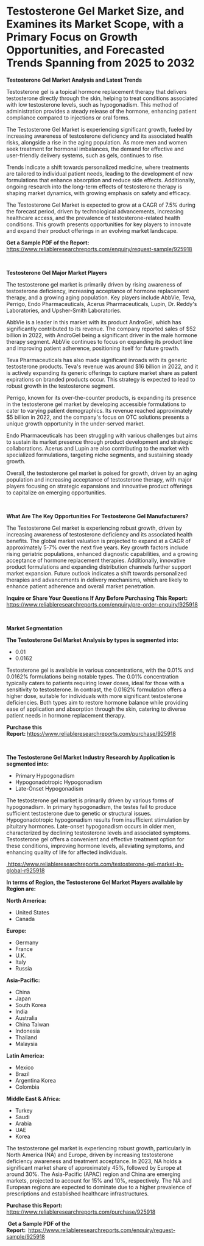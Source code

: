 <p><h1>Testosterone Gel Market Size, and Examines its Market Scope, with a Primary Focus on Growth Opportunities, and Forecasted Trends Spanning from 2025 to 2032</h1></p><p><strong>Testosterone Gel Market Analysis and Latest Trends</strong></p>
<p><p>Testosterone gel is a topical hormone replacement therapy that delivers testosterone directly through the skin, helping to treat conditions associated with low testosterone levels, such as hypogonadism. This method of administration provides a steady release of the hormone, enhancing patient compliance compared to injections or oral forms.</p><p>The Testosterone Gel Market is experiencing significant growth, fueled by increasing awareness of testosterone deficiency and its associated health risks, alongside a rise in the aging population. As more men and women seek treatment for hormonal imbalances, the demand for effective and user-friendly delivery systems, such as gels, continues to rise. </p><p>Trends indicate a shift towards personalized medicine, where treatments are tailored to individual patient needs, leading to the development of new formulations that enhance absorption and reduce side effects. Additionally, ongoing research into the long-term effects of testosterone therapy is shaping market dynamics, with growing emphasis on safety and efficacy.</p><p>The Testosterone Gel Market is expected to grow at a CAGR of 7.5% during the forecast period, driven by technological advancements, increasing healthcare access, and the prevalence of testosterone-related health conditions. This growth presents opportunities for key players to innovate and expand their product offerings in an evolving market landscape.</p></p>
<p><strong>Get a Sample PDF of the Report:&nbsp;</strong> <a href="https://www.reliableresearchreports.com/enquiry/request-sample/925918?utm_campaign=2655&utm_medium=2&utm_source=Github&utm_content=ia&utm_term=19042025&utm_id=testosterone-gel">https://www.reliableresearchreports.com/enquiry/request-sample/925918</a></p>
<p>&nbsp;</p>
<p><strong>Testosterone Gel Major Market Players</strong></p>
<p><p>The testosterone gel market is primarily driven by rising awareness of testosterone deficiency, increasing acceptance of hormone replacement therapy, and a growing aging population. Key players include AbbVie, Teva, Perrigo, Endo Pharmaceuticals, Acerus Pharmaceuticals, Lupin, Dr. Reddy's Laboratories, and Upsher-Smith Laboratories.</p><p>AbbVie is a leader in this market with its product AndroGel, which has significantly contributed to its revenue. The company reported sales of $52 billion in 2022, with AndroGel being a significant driver in the male hormone therapy segment. AbbVie continues to focus on expanding its product line and improving patient adherence, positioning itself for future growth.</p><p>Teva Pharmaceuticals has also made significant inroads with its generic testosterone products. Teva's revenue was around $16 billion in 2022, and it is actively expanding its generic offerings to capture market share as patent expirations on branded products occur. This strategy is expected to lead to robust growth in the testosterone segment.</p><p>Perrigo, known for its over-the-counter products, is expanding its presence in the testosterone gel market by developing accessible formulations to cater to varying patient demographics. Its revenue reached approximately $5 billion in 2022, and the company's focus on OTC solutions presents a unique growth opportunity in the under-served market.</p><p>Endo Pharmaceuticals has been struggling with various challenges but aims to sustain its market presence through product development and strategic collaborations. Acerus and Lupin are also contributing to the market with specialized formulations, targeting niche segments, and sustaining steady growth.</p><p>Overall, the testosterone gel market is poised for growth, driven by an aging population and increasing acceptance of testosterone therapy, with major players focusing on strategic expansions and innovative product offerings to capitalize on emerging opportunities.</p></p>
<p>&nbsp;</p>
<p><strong>What Are The Key Opportunities For Testosterone Gel Manufacturers?</strong></p>
<p><p>The Testosterone Gel market is experiencing robust growth, driven by increasing awareness of testosterone deficiency and its associated health benefits. The global market valuation is projected to expand at a CAGR of approximately 5-7% over the next five years. Key growth factors include rising geriatric populations, enhanced diagnostic capabilities, and a growing acceptance of hormone replacement therapies. Additionally, innovative product formulations and expanding distribution channels further support market expansion. Future outlook indicates a shift towards personalized therapies and advancements in delivery mechanisms, which are likely to enhance patient adherence and overall market penetration.</p></p>
<p><strong>Inquire or Share Your Questions If Any Before Purchasing This Report:</strong> <a href="https://www.reliableresearchreports.com/enquiry/pre-order-enquiry/925918?utm_campaign=2655&utm_medium=2&utm_source=Github&utm_content=ia&utm_term=19042025&utm_id=testosterone-gel">https://www.reliableresearchreports.com/enquiry/pre-order-enquiry/925918</a></p>
<p>&nbsp;</p>
<p><strong>Market Segmentation</strong></p>
<p><strong>The Testosterone Gel Market Analysis by types is segmented into:</strong></p>
<p><ul><li>0.01</li><li>0.0162</li></ul></p>
<p><p>Testosterone gel is available in various concentrations, with the 0.01% and 0.0162% formulations being notable types. The 0.01% concentration typically caters to patients requiring lower doses, ideal for those with a sensitivity to testosterone. In contrast, the 0.0162% formulation offers a higher dose, suitable for individuals with more significant testosterone deficiencies. Both types aim to restore hormone balance while providing ease of application and absorption through the skin, catering to diverse patient needs in hormone replacement therapy.</p></p>
<p><strong>Purchase this Report:&nbsp;</strong><a href="https://www.reliableresearchreports.com/purchase/925918?utm_campaign=2655&utm_medium=2&utm_source=Github&utm_content=ia&utm_term=19042025&utm_id=testosterone-gel">https://www.reliableresearchreports.com/purchase/925918</a></p>
<p>&nbsp;</p>
<p><strong>The Testosterone Gel Market Industry Research by Application is segmented into:</strong></p>
<p><ul><li>Primary Hypogonadism</li><li>Hypogonadotropic Hypogonadism</li><li>Late-Onset Hypogonadism</li></ul></p>
<p><p>The testosterone gel market is primarily driven by various forms of hypogonadism. In primary hypogonadism, the testes fail to produce sufficient testosterone due to genetic or structural issues. Hypogonadotropic hypogonadism results from insufficient stimulation by pituitary hormones. Late-onset hypogonadism occurs in older men, characterized by declining testosterone levels and associated symptoms. Testosterone gel offers a convenient and effective treatment option for these conditions, improving hormone levels, alleviating symptoms, and enhancing quality of life for affected individuals.</p></p>
<p><a href="https://www.reliableresearchreports.com/testosterone-gel-market-in-global-r925918?utm_campaign=2655&utm_medium=2&utm_source=Github&utm_content=ia&utm_term=19042025&utm_id=testosterone-gel">&nbsp;https://www.reliableresearchreports.com/testosterone-gel-market-in-global-r925918</a></p>
<p><strong>In terms of Region, the Testosterone Gel Market Players available by Region are:</strong></p>
<p>
    <p> <strong> North America: </strong>
        <ul>
            <li>United States</li>
            <li>Canada</li>
        </ul>
        </p> 
    <p> <strong> Europe: </strong>
        <ul>
            <li>Germany</li>
            <li>France</li>
            <li>U.K.</li>
            <li>Italy</li>
            <li>Russia</li>
        </ul>
        </p> 
    <p> <strong> Asia-Pacific: </strong>
        <ul>
            <li>China</li>
            <li>Japan</li>
            <li>South Korea</li>
            <li>India</li>
            <li>Australia</li>
            <li>China Taiwan</li>
            <li>Indonesia</li>
            <li>Thailand</li>
            <li>Malaysia</li>
        </ul>
        </p> 
    <p> <strong> Latin America: </strong>
        <ul>
            <li>Mexico</li>
            <li>Brazil</li>
            <li>Argentina Korea</li>
            <li>Colombia</li>
        </ul>
        </p> 
    <p> <strong> Middle East & Africa: </strong>
        <ul>
            <li>Turkey</li>
            <li>Saudi</li>
            <li>Arabia</li>
            <li>UAE</li>
            <li>Korea</li>
        </ul>
    </p>
    </p>
<p><p>The testosterone gel market is experiencing robust growth, particularly in North America (NA) and Europe, driven by increasing testosterone deficiency awareness and treatment acceptance. In 2023, NA holds a significant market share of approximately 45%, followed by Europe at around 30%. The Asia-Pacific (APAC) region and China are emerging markets, projected to account for 15% and 10%, respectively. The NA and European regions are expected to dominate due to a higher prevalence of prescriptions and established healthcare infrastructures.</p></p>
<p><strong>Purchase this Report: </strong><a href="https://www.reliableresearchreports.com/purchase/925918?utm_campaign=2655&utm_medium=2&utm_source=Github&utm_content=ia&utm_term=19042025&utm_id=testosterone-gel">https://www.reliableresearchreports.com/purchase/925918</a></p>
<p>&nbsp;<strong>Get a Sample PDF of the Report:&nbsp;&nbsp;</strong><a href="https://www.reliableresearchreports.com/enquiry/request-sample/925918?utm_campaign=2655&utm_medium=2&utm_source=Github&utm_content=ia&utm_term=19042025&utm_id=testosterone-gel">https://www.reliableresearchreports.com/enquiry/request-sample/925918</a></p>
<p><strong></strong></p>
<p><p></p><p></p><p></p></p>